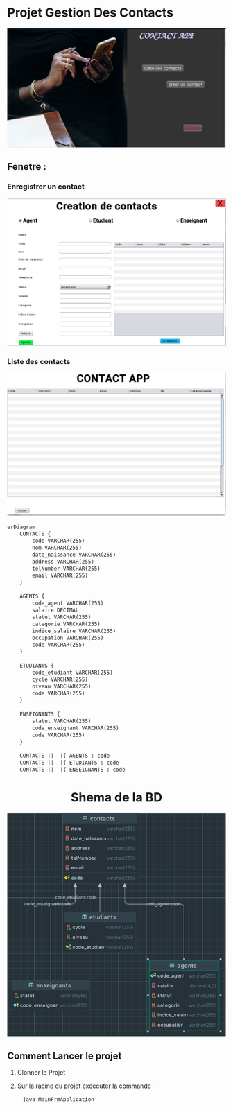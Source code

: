 # Projet Gestion Des Contacts
![Shema de la BD](./src/img.png)
## Fenetre  :
### Enregistrer un contact
![Shema de la BD](./src/img_1.png)
### Liste des contacts
![Shema de la BD](./src/img_2.png)
```mermaid
erDiagram
    CONTACTS {
        code VARCHAR(255)
        nom VARCHAR(255)
        date_naissance VARCHAR(255)
        address VARCHAR(255)
        telNumber VARCHAR(255)
        email VARCHAR(255)
    }

    AGENTS {
        code_agent VARCHAR(255)
        salaire DECIMAL
        statut VARCHAR(255)
        categorie VARCHAR(255)
        indice_salaire VARCHAR(255)
        occupation VARCHAR(255)
        code VARCHAR(255)
    }

    ETUDIANTS {
        code_etudiant VARCHAR(255)
        cycle VARCHAR(255)
        niveau VARCHAR(255)
        code VARCHAR(255)
    }

    ENSEIGNANTS {
        statut VARCHAR(255)
        code_enseignant VARCHAR(255)
        code VARCHAR(255)
    }

    CONTACTS ||--|{ AGENTS : code
    CONTACTS ||--|{ ETUDIANTS : code
    CONTACTS ||--|{ ENSEIGNANTS : code
```
 <h1><center>Shema de la BD</center></h1>

![Shema de la BD](./src/shema_bd.png)


## Comment Lancer le projet
1) Clonner le Projet

2) Sur la racine du projet excecuter la commande
```bash
     java MainFrmApplication
```
